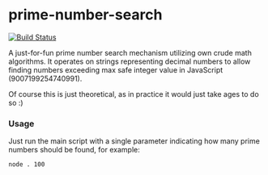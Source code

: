 # prime-number-search

[![Build Status](https://snap-ci.com/aswitalski/prime-number-search/branch/master/build_image)](https://snap-ci.com/aswitalski/prime-number-search/branch/master)

A just-for-fun prime number search mechanism utilizing own crude math algorithms.
It operates on strings representing decimal numbers to allow finding numbers exceeding max safe integer value in JavaScript (9007199254740991).
 
Of course this is just theoretical, as in practice it would just take ages to do so :)

### Usage

Just run the main script with a single parameter indicating how many prime numbers should be found, for example:

```
node . 100
```
